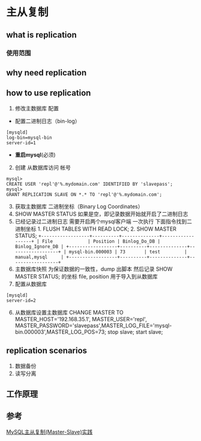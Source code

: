 # 主从复制
## what is replication
### 使用范围
## why need replication
## how to use replication
1. 修改主数据库 配置
  - 配置二进制日志（bin-log）
  ```
[mysqld]
log-bin=mysql-bin
server-id=1
  ```
  - **重启mysql**(必须)
2. 创建 从数据库访问 帐号
```
mysql>
CREATE USER 'repl'@'%.mydomain.com' IDENTIFIED BY 'slavepass';
mysql>
GRANT REPLICATION SLAVE ON *.* TO 'repl'@'%.mydomain.com';
```
3. 获取主数据库 二进制坐标（Binary Log Coordinates）
  1. SHOW MASTER STATUS 如果是空，即记录数据开始就开启了二进制日志
  2. 已经记录过二进制日志 需要开启两个mysql客户端 一次执行 下面指令找到二进制坐标
    1. FLUSH TABLES WITH READ LOCK;
    2. SHOW MASTER STATUS;
    ```
    +------------------+----------+--------------+------------------+
    | File             | Position | Binlog_Do_DB | Binlog_Ignore_DB |
    +------------------+----------+--------------+------------------+
    | mysql-bin.000003 | 73       | test         | manual,mysql     |
    +------------------+----------+--------------+------------------+
    ```
4. 主数据库快照
为保证数据的一致性，dump 出脚本 然后记录  SHOW MASTER STATUS; 的坐标 file, position 用于导入到从数据库
5. 配置从数据库
```
[mysqld]
server-id=2
```
6. 从数据库设置主数据库
CHANGE MASTER TO MASTER_HOST='192.168.35.1', MASTER_USER='repl', MASTER_PASSWORD='slavepass',MASTER_LOG_FILE='mysql-bin.000003',MASTER_LOG_POS=73;
stop slave;
start slave;

## replication scenarios
1. 数据备份
2. 读写分离

## 工作原理


## 参考
[MySQL主从复制(Master-Slave)实践](https://www.cnblogs.com/gl-developer/p/6170423.html)
